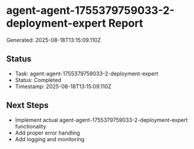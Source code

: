 # agent-agent-1755379759033-2-deployment-expert Report

Generated: 2025-08-18T13:15:09.110Z

## Status
- Task: agent-agent-1755379759033-2-deployment-expert
- Status: Completed
- Timestamp: 2025-08-18T13:15:09.110Z

## Next Steps
- Implement actual agent-agent-1755379759033-2-deployment-expert functionality
- Add proper error handling
- Add logging and monitoring
